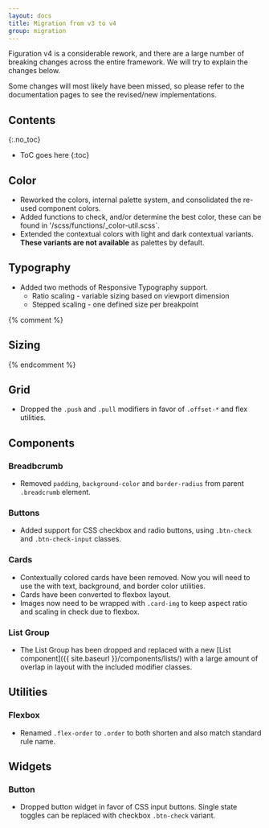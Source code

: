 ```yaml
---
layout: docs
title: Migration from v3 to v4
group: migration
---
```


Figuration v4 is a considerable rework, and there are a large number of breaking changes across the entire framework.  We will try to explain the changes below.

Some changes will most likely have been missed, so please refer to the documentation pages to see the revised/new implementations.


## Contents
{:.no_toc}

* ToC goes here
{:toc}

## Color
- Reworked the colors, internal palette system, and consolidated the re-used component colors.
- Added functions to check, and/or determine the best color, these can be found in '/scss/functions/_color-util.scss`.
- Extended the contextual colors with light and dark contextual variants.  **These variants are not available** as palettes by default.

## Typography
- Added two methods of Responsive Typography support.
  - Ratio scaling - variable sizing based on viewport dimension
  - Stepped scaling - one defined size per breakpoint

{% comment %}
## Sizing
{% endcomment %}

## Grid
- Dropped the `.push` and `.pull` modifiers in favor of `.offset-*` and flex utilities.

## Components

### Breadbcrumb
- Removed `padding`, `background-color` and `border-radius` from parent `.breadcrumb` element.

### Buttons
- Added support for CSS checkbox and radio buttons, using `.btn-check` and `.btn-check-input` classes.

### Cards
- Contextually colored cards have been removed. Now you will need to use the with text, background, and border color utilities.
- Cards have been converted to flexbox layout.
- Images now need to be wrapped with `.card-img` to keep aspect ratio and scaling in check due to flexbox.

### List Group
- The List Group has been dropped and replaced with a new [List component]({{ site.baseurl }}/components/lists/) with a large amount of overlap in layout with the included modifier classes.

## Utilities

### Flexbox
- Renamed `.flex-order` to `.order` to both shorten and also match standard rule name.

## Widgets

### Button
- Dropped button widget in favor of CSS input buttons.  Single state toggles can be replaced with checkbox `.btn-check` variant.